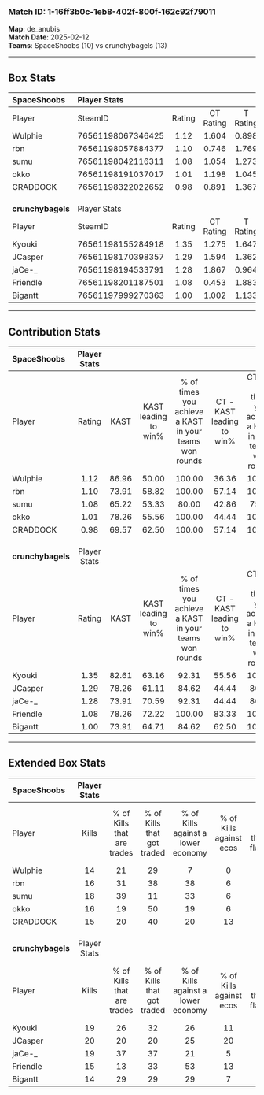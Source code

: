 ### Match ID: 1-16ff3b0c-1eb8-402f-800f-162c92f79011  
**Map**: de_anubis  
**Match Date**: 2025-02-12  
**Teams**: SpaceShoobs (10) vs crunchybagels (13)  

---  

## Box Stats  

| **SpaceShoobs**   | Player Stats      |        |           |          |       |      |       |         |        |      |     |
| :- | :- | :-: | :-: | :-: | :-: | :-: | :-: | :-: | :-: | :-: | :-: |
| Player            | SteamID           | Rating | CT Rating | T Rating | KAST  | ADR  | Kills | Assists | Deaths | K/D  | HS% |
| Wulphie           | 76561198067346425 |  1.12  |   1.604   |  0.898   | 86.96 | 74.7 |  14   |    7    |   16   | 0.88 | 42  |
| rbn               | 76561198057884377 |  1.10  |   0.746   |  1.769   | 73.91 | 74.7 |  16   |    6    |   16   | 1.00 | 75  |
| sumu              | 76561198042116311 |  1.08  |   1.054   |  1.273   | 65.22 | 86.0 |  18   |    2    |   18   | 1.00 | 16  |
| okko              | 76561198191037017 |  1.01  |   1.198   |  1.045   | 78.26 | 52.2 |  16   |    5    |   18   | 0.89 | 43  |
| CRADDOCK          | 76561198322022652 |  0.98  |   0.891   |  1.367   | 69.57 | 81.7 |  15   |    6    |   19   | 0.79 | 60  |
|                   |                   |        |           |          |       |      |       |         |        |      |     |
|                   |                   |        |           |          |       |      |       |         |        |      |     |
|                   |                   |        |           |          |       |      |       |         |        |      |     |
| **crunchybagels** | Player Stats      |        |           |          |       |      |       |         |        |      |     |
| Player            | SteamID           | Rating | CT Rating | T Rating | KAST  | ADR  | Kills | Assists | Deaths | K/D  | HS% |
| Kyouki            | 76561198155284918 |  1.35  |   1.275   |  1.647   | 82.61 | 92.4 |  19   |   10    |   16   | 1.19 | 63  |
| JCasper           | 76561198170398357 |  1.29  |   1.594   |  1.362   | 78.26 | 86.0 |  20   |    5    |   17   | 1.18 | 50  |
| jaCe-_            | 76561198194533791 |  1.28  |   1.867   |  0.964   | 73.91 | 95.5 |  19   |    7    |   16   | 1.19 | 57  |
| Friendle          | 76561198201187501 |  1.08  |   0.453   |  1.883   | 78.26 | 68.7 |  15   |    8    |   16   | 0.94 | 46  |
| Bigantt           | 76561197999270363 |  1.00  |   1.002   |  1.133   | 73.91 | 55.1 |  14   |    5    |   14   | 1.00 | 42  |
---  

## Contribution Stats  

| **SpaceShoobs**   | Player Stats |       |                      |                                                        |                           |                                                             |                          |                                                            |
| :- | :-: | :-: | :-: | :-: | :-: | :-: | :-: | :-: |
| Player            |    Rating    | KAST  | KAST leading to win% | % of times you achieve a KAST in your teams won rounds | CT - KAST leading to win% | CT - % of times you achieve a KAST in your teams won rounds | T - KAST leading to win% | T - % of times you achieve a KAST in your teams won rounds |
| Wulphie           |     1.12     | 86.96 |        50.00         |                         100.00                         |           36.36           |                           100.00                            |          66.67           |                           100.00                           |
| rbn               |     1.10     | 73.91 |        58.82         |                         100.00                         |           57.14           |                           100.00                            |          60.00           |                           100.00                           |
| sumu              |     1.08     | 65.22 |        53.33         |                         80.00                          |           42.86           |                            75.00                            |          62.50           |                           83.33                            |
| okko              |     1.01     | 78.26 |        55.56         |                         100.00                         |           44.44           |                           100.00                            |          66.67           |                           100.00                           |
| CRADDOCK          |     0.98     | 69.57 |        62.50         |                         100.00                         |           57.14           |                           100.00                            |          66.67           |                           100.00                           |
|                   |              |       |                      |                                                        |                           |                                                             |                          |                                                            |
|                   |              |       |                      |                                                        |                           |                                                             |                          |                                                            |
|                   |              |       |                      |                                                        |                           |                                                             |                          |                                                            |
| **crunchybagels** | Player Stats |       |                      |                                                        |                           |                                                             |                          |                                                            |
| Player            |    Rating    | KAST  | KAST leading to win% | % of times you achieve a KAST in your teams won rounds | CT - KAST leading to win% | CT - % of times you achieve a KAST in your teams won rounds | T - KAST leading to win% | T - % of times you achieve a KAST in your teams won rounds |
| Kyouki            |     1.35     | 82.61 |        63.16         |                         92.31                          |           55.56           |                           100.00                            |          70.00           |                           87.50                            |
| JCasper           |     1.29     | 78.26 |        61.11         |                         84.62                          |           44.44           |                            80.00                            |          77.78           |                           87.50                            |
| jaCe-_            |     1.28     | 73.91 |        70.59         |                         92.31                          |           44.44           |                            80.00                            |          100.00          |                           100.00                           |
| Friendle          |     1.08     | 78.26 |        72.22         |                         100.00                         |           83.33           |                           100.00                            |          66.67           |                           100.00                           |
| Bigantt           |     1.00     | 73.91 |        64.71         |                         84.62                          |           62.50           |                           100.00                            |          66.67           |                           75.00                            |
---  

## Extended Box Stats  

| **SpaceShoobs**   | Player Stats |                            |                            |                                    |                         |                              |                                 |        |                             |                                     |                          |                               |                            |
| :- | :-: | :-: | :-: | :-: | :-: | :-: | :-: | :-: | :-: | :-: | :-: | :-: | :-: |
| Player            |    Kills     | % of Kills that are trades | % of Kills that got traded | % of Kills against a lower economy | % of Kills against ecos | % of Kills that are flawless | % of Kills that are close duels | Deaths | % of Deaths that get traded | % of Deaths against a lower economy | % of Deaths against ecos | % of Deaths that are flawless | % of Deaths that are close |
| Wulphie           |      14      |             21             |             29             |                 7                  |            0            |              43              |                0                |   16   |             38              |                 13                  |            0             |              50               |             6              |
| rbn               |      16      |             31             |             38             |                 38                 |            6            |              69              |                6                |   16   |             38              |                 13                  |            0             |              56               |             0              |
| sumu              |      18      |             39             |             11             |                 33                 |            6            |              72              |                0                |   18   |             17              |                 11                  |            0             |              78               |             6              |
| okko              |      16      |             19             |             50             |                 19                 |            6            |              56              |                6                |   18   |             28              |                 17                  |            6             |              83               |             0              |
| CRADDOCK          |      15      |             20             |             40             |                 20                 |           13            |              53              |                0                |   19   |             32              |                 21                  |            5             |              47               |             11             |
|                   |              |                            |                            |                                    |                         |                              |                                 |        |                             |                                     |                          |                               |                            |
|                   |              |                            |                            |                                    |                         |                              |                                 |        |                             |                                     |                          |                               |                            |
|                   |              |                            |                            |                                    |                         |                              |                                 |        |                             |                                     |                          |                               |                            |
| **crunchybagels** | Player Stats |                            |                            |                                    |                         |                              |                                 |        |                             |                                     |                          |                               |                            |
| Player            |    Kills     | % of Kills that are trades | % of Kills that got traded | % of Kills against a lower economy | % of Kills against ecos | % of Kills that are flawless | % of Kills that are close duels | Deaths | % of Deaths that get traded | % of Deaths against a lower economy | % of Deaths against ecos | % of Deaths that are flawless | % of Deaths that are close |
| Kyouki            |      19      |             26             |             32             |                 26                 |           11            |              53              |               11                |   16   |             31              |                 25                  |            0             |              44               |             0              |
| JCasper           |      20      |             20             |             20             |                 25                 |           20            |              70              |                0                |   17   |             47              |                 18                  |            6             |              59               |             0              |
| jaCe-_            |      19      |             37             |             37             |                 21                 |            5            |              63              |                0                |   16   |             31              |                 19                  |            0             |              56               |             6              |
| Friendle          |      15      |             13             |             33             |                 53                 |           13            |              60              |               13                |   16   |             31              |                 13                  |            0             |              56               |             6              |
| Bigantt           |      14      |             29             |             29             |                 29                 |            7            |              71              |                0                |   14   |             21              |                 14                  |            0             |              86               |             0              |
